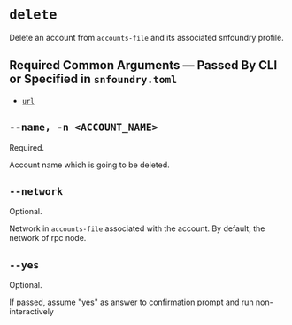 # `delete`
Delete an account from `accounts-file` and its associated snfoundry profile.

## Required Common Arguments — Passed By CLI or Specified in `snfoundry.toml`

* [`url`](../common.md#--url--u-rpc_url)

## `--name, -n <ACCOUNT_NAME>`
Required.

Account name which is going to be deleted.

## `--network`
Optional.

Network in `accounts-file` associated with the account. By default, the network of rpc node.

## `--yes`
Optional.

If passed, assume "yes" as answer to confirmation prompt and run non-interactively
